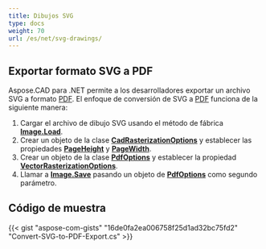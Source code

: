 ```yaml
---
title: Dibujos SVG
type: docs
weight: 70
url: /es/net/svg-drawings/
---
```


## **Exportar formato SVG a PDF**

Aspose.CAD para .NET permite a los desarrolladores exportar un archivo SVG a formato [PDF](https://docs.fileformat.com/pdf/). El enfoque de conversión de SVG a [PDF](https://docs.fileformat.com/pdf/) funciona de la siguiente manera:

1. Cargar el archivo de dibujo SVG usando el método de fábrica [**Image.Load**](https://reference.aspose.com/cad/net/aspose.cad.image/load/methods/2).
1. Crear un objeto de la clase [**CadRasterizationOptions**](https://reference.aspose.com/cad/net/aspose.cad.imageoptions/cadrasterizationoptions) y establecer las propiedades [**PageHeight**](https://reference.aspose.com/cad/net/aspose.cad.imageoptions/vectorrasterizationoptions/properties/pageheight) y [**PageWidth**](https://reference.aspose.com/cad/net/aspose.cad.imageoptions/vectorrasterizationoptions/properties/pagewidth).
1. Crear un objeto de la clase [**PdfOptions**](https://reference.aspose.com/cad/net/aspose.cad.imageoptions/pdfoptions) y establecer la propiedad [**VectorRasterizationOptions**](https://reference.aspose.com/cad/net/aspose.cad.imageoptions/vectorrasterizationoptions).
1. Llamar a [**Image.Save**](https://reference.aspose.com/cad/net/aspose.cad/image/methods/save/index) pasando un objeto de [**PdfOptions**](https://reference.aspose.com/cad/net/aspose.cad.imageoptions/pdfoptions) como segundo parámetro.

## Código de muestra

{{< gist "aspose-com-gists" "16de0fa2ea006758f25d1ad32bc75fd2" "Convert-SVG-to-PDF-Export.cs" >}}
